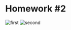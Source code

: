 # Homework #2
![first](https://c.radikal.ru/c19/1810/1b/8f74b1a68b77.png)
![second](https://c.radikal.ru/c10/1810/e1/303e39afe583.png)